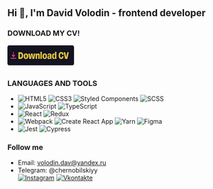 ## Hi 👋, I'm David Volodin - frontend developer
### DOWNLOAD MY CV!
<a href="https://github.com/terriblygood/terriblygood/raw/main/ВОЛОДИН_ДАВИД_РЕЗЮМЕ(front) (1).pdf">
  <img src="./download-cv-btn.png" width="150" height="50">
</a>

### LANGUAGES AND TOOLS 
- ![HTML5](https://img.shields.io/badge/-HTML5-E34F26?style=flat&logo=html5&logoColor=white)
![CSS3](https://img.shields.io/badge/-CSS3-1572B6?style=flat&logo=css3)
![Styled Components](https://img.shields.io/badge/-Styled%20Components-DB7093?style=flat&logo=styled-components&logoColor=white)
![SCSS](https://img.shields.io/badge/-SCSS-CC6699?style=flat&logo=sass&logoColor=white)
- ![JavaScript](https://img.shields.io/badge/-JavaScript-F7DF1E?style=flat&logo=javascript&logoColor=black)
![TypeScript](https://img.shields.io/badge/-TypeScript-007ACC?style=flat&logo=typescript&logoColor=white)
- ![React](https://img.shields.io/badge/-React-61DAFB?style=flat&logo=react&logoColor=white)
![Redux](https://img.shields.io/badge/-Redux-764ABC?style=flat&logo=redux&logoColor=white)
- ![Webpack](https://img.shields.io/badge/-Webpack-8DD6F9?style=flat&logo=webpack&logoColor=black)
![Create React App](https://img.shields.io/badge/-Create%20React%20App-09D3AC?style=flat&logo=create-react-app&logoColor=white)
![Yarn](https://img.shields.io/badge/-Yarn-2C8EBB?style=flat&logo=yarn&logoColor=white)
![Figma](https://img.shields.io/badge/-Figma-F24E1E?style=flat&logo=figma&logoColor=white)
- ![Jest](https://img.shields.io/badge/-Jest-C21325?style=flat&logo=jest&logoColor=white)
![Cypress](https://img.shields.io/badge/-Cypress-17202C?style=flat&logo=cypress&logoColor=white)

### Follow me
- Email: [volodin.dav@yandex.ru](mailto:volodin.dav@yandex.ru)
- Telegram: @chernobilskiyy    
[![Instagram](https://img.shields.io/badge/-Instagram-090909?style=for-the-badge&logo=instagram&logoColor=B4068E)](https://www.instagram.com/fsmbdelse)
[![Vkontakte](https://img.shields.io/badge/-Vkontakte-090909?style=for-the-badge&logo=Vk&logoColor=4F7DB3)](https://vk.com/itsr_davis)
<!-- ### My statics
[![Anurag's GitHub stats](https://github-readme-stats.vercel.app/api?username=terriblygood)](https://github.com/anuraghazra/github-readme-stats) -->